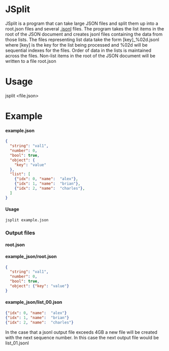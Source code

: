 # JSplit

JSplit is a program that can take large JSON files and split them up into a root.json files and several
[.jsonl](https://jsonlines.org) files. The program takes the list items in the root of the JSON document
and creates jsonl files containing the data from those lists.  The files representing list data take the
form [key]_%02d.jsonl where [key] is the key for the list being processed and %02d will be sequential indexes
for the files. Order of data in the lists is maintained across the files. Non-list items in the root of the JSON
document will be written to a file root.json

# Usage

jsplit <file.json>

# Example

#### example.json
```json
{
  "string": "val1",
  "number": 0,
  "bool": true,
  "object": {
    "key": "value"
  },
  "list": [
    {"idx": 0, "name":  "alex"},
    {"idx": 1, "name":  "brian"},
    {"idx": 2, "name":  "charles"},
  ]
}
```

#### Usage

`jsplit example.json`

### Output files

#### root.json

#### example_json/root.json

```json
{
  "string": "val1",
  "number": 0,
  "bool": true,
  "object": {"key": "value"}
}
```

#### example_json/list_00.json

```json lines
{"idx": 0, "name":  "alex"}
{"idx": 1, "name":  "brian"}
{"idx": 2, "name":  "charles"}
```

In the case that a jsonl output file exceeds 4GB a new file will be created with the next sequence number. In this case
the next output file would be list_01.jsonl
